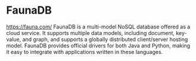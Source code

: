 # FaunaDB 
https://fauna.com/
FaunaDB is a multi-model NoSQL database offered as a cloud service. It supports multiple data models, including document, key-value, and graph, and supports a globally distributed client/server hosting model. FaunaDB provides official drivers for both Java and Python, making it easy to integrate with applications written in these languages.